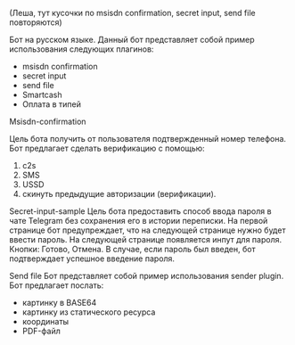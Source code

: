 (Леша, тут кусочки по msisdn confirmation, secret input, send file повторяются)

Бот на русском языке. Данный бот представляет собой пример использования следующих плагинов: 

- msisdn confirmation
- secret input
- send file
- Smartcash
- Оплата в типей

Msisdn-confirmation

Цель бота получить от пользователя подтвержденный номер телефона.
Бот предлагает сделать верификацию с помощью:
1) c2s
2) SMS
3) USSD
4) скинуть предыдущие авторизации (верификации).

Secret-input-sample
Цель бота предоставить способ ввода пароля в чате Telegram без сохранения его в истории переписки.
На первой странице бот предупреждает, что на следующей странице нужно будет ввести пароль. 
На следующей странице появляется инпут для пароля. Кнопки: Готово, Отмена.
В случае, если пароль был введен, бот подтверждает успешное введение пароля.

Send file
Бот представляет собой пример использования sender plugin.
Бот предлагает послать:
- картинку в BASE64
- картинку из статического ресурса
- координаты
- PDF-файл 
